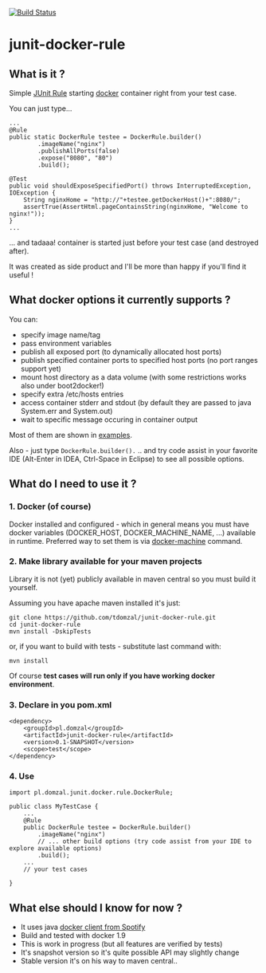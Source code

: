[![Build Status](https://travis-ci.org/tdomzal/junit-docker-rule.svg?branch=master)](https://travis-ci.org/tdomzal/junit-docker-rule)
# junit-docker-rule #

## What is it ? ##

Simple [JUnit Rule](https://github.com/junit-team/junit/wiki/Rules) starting [docker](https://www.docker.com/) container right from your test case.

You can just type...

    ...
	@Rule
    public static DockerRule testee = DockerRule.builder()
            .imageName("nginx")
            .publishAllPorts(false)
            .expose("8080", "80")
            .build();

    @Test
    public void shouldExposeSpecifiedPort() throws InterruptedException, IOException {
        String nginxHome = "http://"+testee.getDockerHost()+":8080/";
        assertTrue(AssertHtml.pageContainsString(nginxHome, "Welcome to nginx!"));
    }
	...

... and tadaaa! container is started just before your test case (and destroyed after).

It was created as side product and I'll be more than happy if you'll find it useful ! 

## What docker options it currently supports ? ##

You can:

- specify image name/tag
- pass environment variables
- publish all exposed port (to dynamically allocated host ports)
- publish specified container ports to specified host ports (no port ranges support yet)
- mount host directory as a data volume (with some restrictions works also under boot2docker!)
- specify extra /etc/hosts entries
- access container stderr and stdout (by default they are passed to java System.err and System.out)
- wait to specific message occuring in container output 

Most of them are shown in [examples](src/test/java/pl/domzal/junit/docker/rule/examples/).

Also - just type `DockerRule.builder().` .. and try code assist in your favorite IDE (Alt-Enter in IDEA, Ctrl-Space in Eclipse) to see all possible options. 

## What do I need to use it ? ##

### 1. Docker (of course) ###

Docker installed and configured - which in general means you must have docker variables (DOCKER\_HOST, DOCKER\_MACHINE\_NAME, ...) available in runtime. Preferred way to set them is via [docker-machine](https://docs.docker.com/machine/) command.

### 2. Make library available for your maven projects ###

Library it is not (yet) publicly available in maven central so you must build it yourself. 

Assuming you have apache maven installed it's just:

	git clone https://github.com/tdomzal/junit-docker-rule.git
	cd junit-docker-rule
	mvn install -DskipTests

or, if you want to build with tests - substitute last command with:

	mvn install

Of course **test cases will run only if you have working docker environment**. 

### 3. Declare in you pom.xml ###

    <dependency>
        <groupId>pl.domzal</groupId>
        <artifactId>junit-docker-rule</artifactId>
        <version>0.1-SNAPSHOT</version>
		<scope>test</scope>
    </dependency>

### 4. Use ###

	import pl.domzal.junit.docker.rule.DockerRule;

	public class MyTestCase {
		...
		@Rule
		public DockerRule testee = DockerRule.builder()
            .imageName("nginx")
            // ... other build options (try code assist from your IDE to explore available options)
            .build();
		...
		// your test cases

	}
	

## What else should I know for now ? ##

- It uses java [docker client from Spotify](https://github.com/spotify/docker-client)
- Build and tested with docker 1.9
- This is work in progress (but all features are verified by tests)
- It's snapshot version so it's quite possible API may slightly change
- Stable version it's on his way to maven central..
